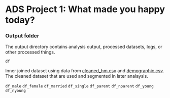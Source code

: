 # ADS Project 1: What made you happy today?
### Output folder

The output directory contains analysis output, processed datasets, logs, or other processed things.

```df```

Inner joined dataset using data from [cleaned_hm.csv](data/cleaned_hm.csv) and [demographic.csv](data/demographic.csv). The cleaned dataset that are used and segmented in later analaysis.

```df_male```
```df_female```
```df_married```
```df_single```
```df_parent```
```df_nparent```
```df_young```
```df_nyoung```
